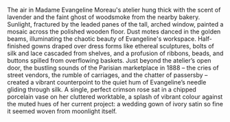 The air in Madame Evangeline Moreau's atelier hung thick with the scent of lavender and the faint ghost of woodsmoke from the nearby bakery.  Sunlight, fractured by the leaded panes of the tall, arched window, painted a mosaic across the polished wooden floor.  Dust motes danced in the golden beams, illuminating the chaotic beauty of Evangeline's workspace.  Half-finished gowns draped over dress forms like ethereal sculptures, bolts of silk and lace cascaded from shelves, and a profusion of ribbons, beads, and buttons spilled from overflowing baskets.  Just beyond the atelier’s open door, the bustling sounds of the Parisian marketplace in 1888 – the cries of street vendors, the rumble of carriages, and the chatter of passersby – created a vibrant counterpoint to the quiet hum of Evangeline’s needle gliding through silk.  A single, perfect crimson rose sat in a chipped porcelain vase on her cluttered worktable, a splash of vibrant colour against the muted hues of her current project: a wedding gown of ivory satin so fine it seemed woven from moonlight itself.

